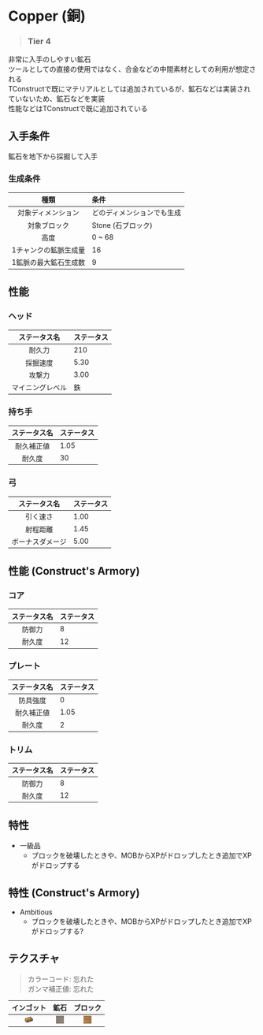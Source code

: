# Copper (銅)
> ### Tier 4

非常に入手のしやすい鉱石  
ツールとしての直接の使用ではなく、合金などの中間素材としての利用が想定される  
TConstructで既にマテリアルとしては追加されているが、鉱石などは実装されていないため、鉱石などを実装  
性能などはTConstructで既に追加されている

## 入手条件
鉱石を地下から採掘して入手
### 生成条件
| 種類 | 条件 |
| :--: | :---- |
| 対象ディメンション | どのディメンションでも生成 |
| 対象ブロック | Stone (石ブロック) |
| 高度 | 0 ~ 68 |
| 1チャンクの鉱脈生成量 | 16 |
| 1鉱脈の最大鉱石生成数 | 9 |

## 性能

### ヘッド
| ステータス名 | ステータス |
| :--: | :--- |
| 耐久力 | 210 |
| 採掘速度 | 5.30 |
| 攻撃力 | 3.00 |
| マイニングレベル | 鉄 |

### 持ち手
| ステータス名 | ステータス |
| :--: | :--- |
| 耐久補正値 | 1.05 |
| 耐久度 | 30 |

### 弓
| ステータス名 | ステータス |
| :--: | :--- |
| 引く速さ | 1.00 |
| 射程距離 | 1.45 |
| ボーナスダメージ | 5.00 |

## 性能 (Construct's Armory)

### コア
| ステータス名 | ステータス |
| :--: | :--- |
| 防御力 | 8 |
| 耐久度 | 12 |

### プレート
| ステータス名 | ステータス |
| :--: | :--- |
| 防具強度 | 0 |
| 耐久補正値 | 1.05 |
| 耐久度 | 2 |

### トリム
| ステータス名 | ステータス |
| :--: | :--- |
| 防御力 | 8 |
| 耐久度 | 12 |

## 特性
* 一級品
  * ブロックを破壊したときや、MOBからXPがドロップしたとき追加でXPがドロップする

## 特性 (Construct's Armory)
* Ambitious
  * ブロックを破壊したときや、MOBからXPがドロップしたとき追加でXPがドロップする?


## テクスチャ
> カラーコード: 忘れた  
> ガンマ補正値: 忘れた

| インゴット | 鉱石 | ブロック |
| :--: | :--: | :--: |
| ![Ingot](Textures/Copper/ingot.png) | ![Ore](Textures/Copper/ore.png) | ![Block](Textures/Copper/block.png) |